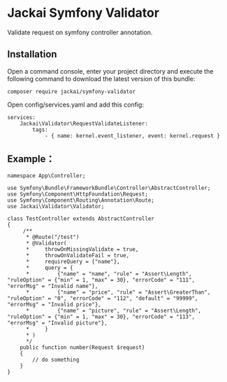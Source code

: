 # Jackai Symfony Validator

Validate request on symfony controller annotation.

## Installation
Open a command console, enter your project directory and execute the following command to download the latest version of this bundle:

```
composer require jackai/symfony-validator
```

Open config/services.yaml and add this config:
```
services:
    Jackai\Validator\RequestValidateListener:
        tags:
            - { name: kernel.event_listener, event: kernel.request }
```

## Example：
```
namespace App\Controller;

use Symfony\Bundle\FrameworkBundle\Controller\AbstractController;
use Symfony\Component\HttpFoundation\Request;
use Symfony\Component\Routing\Annotation\Route;
use Jackai\Validator\Validator;

class TestController extends AbstractController
{
     /**
      * @Route("/test")
      * @Validator(
      *     throwOnMissingValidate = true,
      *     throwOnValidateFail = true,
      *     requireQuery = {"name"},
      *     query = {
      *         {"name" = "name", "rule" = "Assert\Length", "ruleOption" = {"min" = 1, "max" = 30}, "errorCode" = "111", "errorMsg" = "Invalid name"},
      *         {"name" = "price", "rule" = "Assert\GreaterThan", "ruleOption" = "0", "errorCode" = "112", "default" = "99999", "errorMsg" = "Invalid price"},
      *         {"name" = "picture", "rule" = "Assert\Length", "ruleOption" = {"min" = 1, "max" = 30}, "errorCode" = "113", "errorMsg" = "Invalid picture"},
      *     }
      * )
      */
    public function number(Request $request)
    {
        // do something
    }
}
```